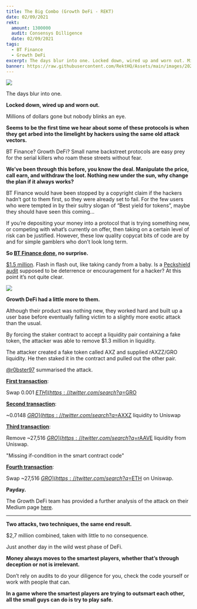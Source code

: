 ```yaml
---
title: The Big Combo (Growth DeFi - REKT)
date: 02/09/2021
rekt: 
  amount: 1300000
  audit: Consensys Dilligence
  date: 02/09/2021
tags:
  - BT Finance
  - Growth DeFi
excerpt: The days blur into one. Locked down, wired up and worn out. Millions of dollars gone but nobody blinks an eye. BT Finance? Growth DeFi? Small name backstreet protocols are easy prey for the serial killers who roam these streets without fear.
banner: https://raw.githubusercontent.com/RektHQ/Assets/main/images/2021/02/header-big-combo.jpg
---
```


![](https://raw.githubusercontent.com/RektHQ/Assets/main/images/2021/02/header-big-combo.jpg)

The days blur into one.

**Locked down, wired up and worn out.**

Millions of dollars gone but nobody blinks an eye.

**Seems to be the first time we hear about some of these protocols is when they get arbed into the limelight by hackers using the same old attack vectors.**

BT Finance? Growth DeFi? Small name backstreet protocols are easy prey for the serial killers who roam these streets without fear.

**We’ve been through this before, you know the deal. Manipulate the price, call earn, and withdraw the loot. Nothing new under the sun, why change the plan if it always works?**

BT Finance would have been stopped by a copyright claim if the hackers hadn’t got to them first, so they were already set to fail. For the few users who were tempted in by their sultry slogan of “Best yield for tokens”, maybe they should have seen this coming…

If you’re depositing your money into a protocol that is trying something new, or competing with what’s currently on offer, then taking on a certain level of risk can be justified. However, these low quality copycat bits of code are by and for simple gamblers who don’t look long term.

**So [BT Finance done](https://twitter.com/emilianobonassi/status/1358884929313140736?s=20), no surprise.**

[$1.5 million](https://etherscan.io/tx/0x82f95242963ac274d63e78234cb71c156f3135c32037e7e5b4424a6043da2a9a). Flash in flash out, like taking candy from a baby. Is a [Peckshield audit](https://github.com/peckshield/publications/blob/master/audit_reports/peckshield-audit-report-btdotfinance-v1.0.pdf) supposed to be deterrence or encouragement for a hacker? At this point it’s not quite clear.

![](https://raw.githubusercontent.com/RektHQ/Assets/main/images/2021/02/the-big-combo-middle-image-4.jpg)

**Growth DeFi had a little more to them.**

Although their product was nothing new, they worked hard and built up a user base before eventually falling victim to a slightly more exotic attack than the usual.

By forcing the staker contract to accept a liquidity pair containing a fake token, the attacker was able to remove $1.3 million in liquidity.

The attacker created a fake token called AXZ and supplied rAXZZ/GRO liquidity. He then staked it in the contract and pulled out the other pair.

[@r0bster97](https://twitter.com/r0bster97/status/1358858462579539968?s=20) summarised the attack.

[**First transaction**](https://etherscan.io/tx/0x97373e454e0d5bc7b552de8075c33ea257f570bea519dc2c6220658257b304b5):

Swap 0.001 [$ETH](https://twitter.com/search?q=%24ETH&src=cashtag_click) for ~0.0148 [$GRO](https://twitter.com/search?q=%24GRO&src=cashtag_click)

[**Second transaction**](https://etherscan.io/tx/0x97373e454e0d5bc7b552de8075c33ea257f570bea519dc2c6220658257b304b5):

~0.0148 [$GRO](https://twitter.com/search?q=%24GRO&src=cashtag_click) and 100,000,000,000 [$AXXZ](https://twitter.com/search?q=%24AXZ&src=cashtag_click) liquidity to Uniswap

[**Third transaction**](https://etherscan.io/tx/0x2152214a6be27a904af5a25e77fdca92ae60c6a9d7d298a41f88558649a41a23):

Remove ~27,516 [$GRO](https://twitter.com/search?q=%24GRO&src=cashtag_click) and ~1,218 [$rAAVE](https://twitter.com/search?q=%24rAAVE&src=cashtag_click) liquidity from Uniswap.

"Missing if-condition in the smart contract code"

[**Fourth transaction**](https://etherscan.io/tx/0xffef18b38096c96c1f6be784ea0ebb07964137858e38f3d65858a79e6a96797f):

Swap ~27,516 [$GRO](https://twitter.com/search?q=%24GRO&src=cashtag_click) for ~597 [$ETH](https://twitter.com/search?q=%24ETH&src=cashtag_click) on Uniswap.

**Payday.**

The Growth DeFi team has provided a further analysis of the attack on their Medium page [here](https://growthdefi.medium.com/raave-farming-contract-exploit-explained-f3b6f0b3c1b3).

---

**Two attacks, two techniques, the same end result.**

$2,7 million combined, taken with little to no consequence.

Just another day in the wild west phase of DeFi.

**Money always moves to the smartest players, whether that’s through deception or not is irrelevant.**

Don’t rely on audits to do your diligence for you, check the code yourself or work with people that can.

**In a game where the smartest players are trying to outsmart each other, all the small guys can do is try to play safe.**
